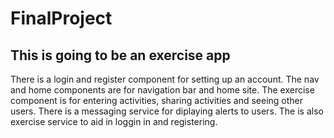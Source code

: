 # FinalProject
## This is going to be an exercise app
There is a login and register component for setting up an account. 
The nav and home components are for navigation bar and home site.
The exercise component is for entering activities, sharing activities and seeing other users. 
There is a messaging service for diplaying alerts to users. 
The is also exercise service to aid in loggin in and registering. 
